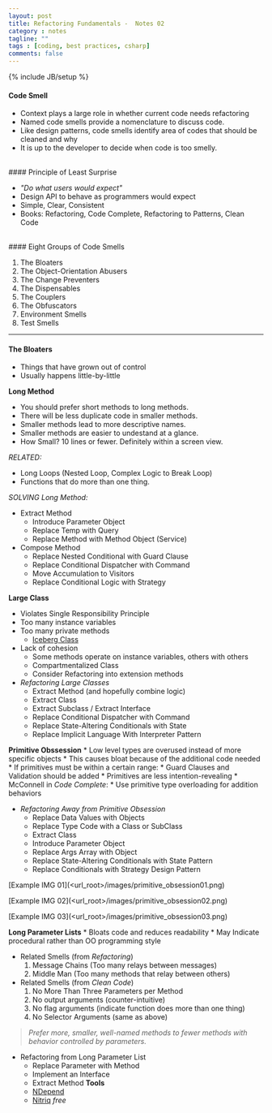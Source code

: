 ```yaml
---
layout: post
title: Refactoring Fundamentals -  Notes 02
category : notes
tagline: ""
tags : [coding, best practices, csharp]
comments: false
---
```

{% include JB/setup %}

#### Code Smell

* Context plays a large role in whether current code needs refactoring
* Named code smells provide a nomenclature to discuss code.
* Like design patterns, code smells identify area of codes that should be cleaned and why
* It is up to the developer to decide when code is too smelly.

<br />
#### Principle of Least Surprise

* *"Do what users would expect"*
*  Design API to behave as programmers would expect
*  Simple, Clear, Consistent
*  Books: Refactoring, Code Complete, Refactoring to Patterns, Clean Code

<br />
#### Eight Groups of Code Smells

1. The Bloaters
2. The Object-Orientation Abusers
3. The Change Preventers
4. The Dispensables
5. The Couplers
6. The Obfuscators
7. Environment Smells
8. Test Smells

---
#### The Bloaters
* Things that have grown out of control
* Usually happens little-by-little 

**Long Method**
* You should prefer short methods to long methods.
* There will be less duplicate code in smaller methods.
* Smaller methods lead to more descriptive names.
* Smaller methods are easier to undestand at a glance.
* How Small? 10 lines or fewer. Definitely within a screen view. 

*RELATED:* 
* Long Loops (Nested Loop, Complex Logic to Break Loop)
* Functions that do more than one thing.<br />

*SOLVING Long Method:*
* Extract Method
	* Introduce Parameter Object
	* Replace Temp with Query
	* Replace Method with Method Object (Service)
* Compose Method
	* Replace Nested Conditional with Guard Clause
	* Replace Conditional Dispatcher with Command
	* Move Accumulation to Visitors
	* Replace Conditional Logic with Strategy

**Large Class**
* Violates Single Responsibility Principle
* Too many instance variables
* Too many private methods
	* [Iceberg Class](http://deviq.com/iceberg-class)
* Lack of cohesion
	* Some methods operate on instance variables, others with others
	* Compartmentalized Class
	* Consider Refactoring into extension methods
* *Refactoring Large Classes*
	* Extract Method (and hopefully combine logic)
	* Extract Class
	* Extract Subclass / Extract Interface
	* Replace Conditional Dispatcher with Command
	* Replace State-Altering Conditionals with State
	* Replace Implicit Language With Interpreter Pattern

**Primitive Obssession**
	* Low level types are overused instead of more specific objects
	* This causes bloat because of the additional code needed
	* If primitives must be within a certain range:
		* Guard Clauses and Validation should be added
	* Primitives are less intention-revealing
	* McConnell in *Code Complete*: 
		* Use primitive type overloading for addition behaviors
* *Refactoring Away from Primitive Obsession*
	* Replace Data Values with Objects
	* Replace Type Code with a Class or SubClass
	* Extract Class
	* Introduce Parameter Object
	* Replace Args Array with Object
	* Replace State-Altering Conditionals with State Pattern
	* Replace Conditionals with Strategy Design Pattern

[Example IMG 01](<url_root>/images/primitive_obsession01.png)

[Example IMG 02](<url_root>/images/primitive_obsession02.png)

[Example IMG 03](<url_root>/images/primitive_obsession03.png)

**Long Parameter Lists**
	* Bloats code and reduces readability
	* May Indicate procedural rather than OO programming style
* Related Smells (from *Refactoring*)
	1. Message Chains (Too many relays between messages)
	2. Middle Man (Too many methods that relay between others)
* Related Smells (from *Clean Code*)
	1. No More Than Three Parameters per Method
	2. No output arguments (counter-intuitive)
	3. No flag arguments (indicate function does more than one thing)
	4. No Selector Arguments (same as above)
> *Prefer more, smaller, well-named methods to fewer methods with
> behavior controlled by parameters.*
* Refactoring from Long Parameter List
	* Replace Parameter with Method
	* Implement an Interface
	* Extract Method
**Tools** 
	* [NDepend](http://www.ndepend.com) 
	* [Nitriq](http://www.nitriq.com) *free*
